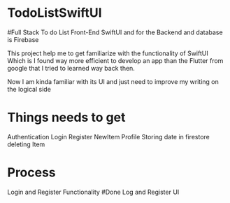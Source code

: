 # TodoListSwiftUI

#Full Stack To do List
Front-End SwiftUI
and for the Backend and database is Firebase


This project help me to get familiarize with the functionality of SwiftUI 
Which is I found way more efficient to develop an app than the Flutter from google that I tried to learned way back then.

Now I am kinda familiar with its UI and just need to improve my writing on the logical side 

# Things needs to get 
Authentication
Login 
Register
NewItem
Profile
Storing date in firestore
deleting Item

# Process
Login and Register  Functionality
#Done
 Log and Register UI 
